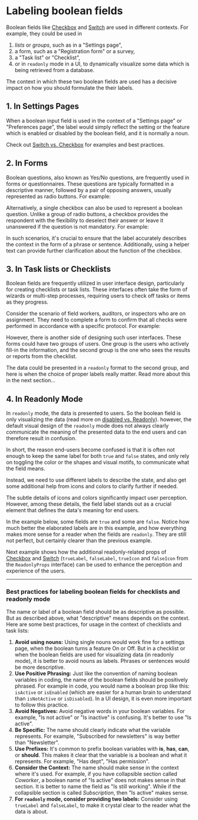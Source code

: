 # Labeling boolean fields

Boolean fields like [Checkbox](#/components/limel-checkbox/) and [Switch](#/components/limel-switch/) are used in different contexts. For example, they could be used in

1. _lists_ or _groups_, such as in a "Settings page",
2. a form, such as a "Registration form" or a survey,
3. a "Task list" or "Checklist",
4. or in `readonly` mode in a UI, to dynamically visualize some data which is being retrieved from a database.

The context in which these two boolean fields are used has a decisive impact on how you should formulate the their labels.

## 1. In Settings Pages

When a boolean input field is used in the context of a "Settings page" or "Preferences page", the label would simply reflect the setting or the feature which is enabled or disabled by the boolean field, and it is normally a noun.

Check out [Switch vs. Checkbox](#/DesignGuidelines/switch-vs-checkbox.md/) for examples and best practices.

## 2. In Forms

Boolean questions, also known as Yes/No questions, are frequently used in forms or questionnaires. These questions are typically formatted in a descriptive manner, followed by a pair of opposing answers, usually represented as radio buttons. For example:

<limel-example-boolean-radio-buttons><limel-example-boolean-radio-buttons />

Alternatively, a single checkbox can also be used to represent a boolean question. Unlike a group of radio buttons, a checkbox provides the respondent with the flexibility to deselect their answer or leave it unanswered if the question is not mandatory. For example:

<limel-example-boolean-checkboxes><limel-example-boolean-checkboxes />

In such scenarios, it's crucial to ensure that the label accurately describes the context in the form of a phrase or sentence. Additionally, using a helper text can provide further clarification about the function of the checkbox.

## 3. In Task lists or Checklists

Boolean fields are frequently utilized in user interface design, particularly for creating checklists or task lists. These interfaces often take the form of wizards or multi-step processes, requiring users to check off tasks or items as they progress.

Consider the scenario of field workers, auditors, or inspectors who are on assignment. They need to complete a form to confirm that all checks were performed in accordance with a specific protocol. For example:

<limel-example-audition-form><limel-example-audition-form />

However, there is another side of designing such user interfaces. These forms could have two groups of users. One group is the users who actively fill-in the information, and the second group is the one who sees the results or reports from the checklist.

The data could be presented in a `readonly` format to the second group, and here is when the choice of proper labels really matter. Read more about this in the next section…

## 4. In Readonly Mode

In `readonly` mode, the data is presented to users. So the boolean field is only visualizing the data (read more on [disabled vs. Readonly](#/DesignGuidelines/disabled-vs-readonly.md/)). however, the default visual design of the `readonly` mode does not always clearly communicate the meaning of the presented data to the end users and can therefore result in confusion.

In short, the reason end-users become confused is that it is often not enough to keep the same label for both `true` and `false` states,
and only rely on toggling the color or the shapes and visual motifs, to communicate what the field means.

Instead, we need to use different labels to describe the state, and also get some additional help from icons and colors to clarify further if needed.

The subtle details of icons and colors significantly impact user perception. However, among these details, the field label stands out as a crucial element that defines the data's meaning for end users.

In the example below, some fields are `true` and some are `false`. Notice how much better the elaborated labels are in this example, and how everything makes more sense for a reader when the fields are `readonly`. They are still not perfect, but certainly clearer than the previous example.
<limel-example-audition-form-readonly><limel-example-audition-form-readonly />

Next example shows how the additional readonly-related props of [Checkbox](#/components/limel-checkbox/) and [Switch](#/components/limel-switch/) (`trueLabel`, `falseLabel`, `trueIcon` and `falseIcon` from the `ReadonlyProps` interface) can be used to enhance the perception and experience of the users.

<limel-example-readonly-props><limel-example-readonly-props/>

---

### Best practices for labeling boolean fields for checklists and readonly mode

The name or label of a boolean field should be as descriptive as possible. But as described above, what "descriptive" means depends on the context. Here are some best practices, for usage in the context of checklists and task lists:

1. **Avoid using nouns:** Using single nouns would work fine for a settings page, when the boolean turns a feature On or Off. But in a checklist or when the boolean fields are used for visualizing data (in readonly mode), it is better to avoid nouns as labels. Phrases or sentences would be more descriptive.
1. **Use Positive Phrasing:** Just like the convention of naming boolean variables in coding, the name of the boolean fields should be positively phrased. For example in code, you would name a boolean prop like this: `isActive` or `isEnabled` (which are easier for a human brain to understand than `isNotActive` or `isDisabled`). In a UI design, it is even more important to follow this practice.
1. **Avoid Negatives:** Avoid negative words in your boolean variables. For example, "Is not active" or "Is inactive" is confusing. It's better to use "Is active".
1. **Be Specific:** The name should clearly indicate what the variable represents. For example, "Subscribed for newsletters" is way better than "Newsletter".
1. **Use Prefixes:** It's common to prefix boolean variables with **is**, **has**, **can**, or **should**. This makes it clear that the variable is a boolean and what it represents. For example, "Has dept", "Has permission".
1. **Consider the Context:** The name should make sense in the context where it's used. For example, if you have collapsible section called _Coworker_, a boolean name of "Is active" does not makes sense in that section. It is better to name the field as "Is still working". While if the collapsible section is called _Subscription_, then "Is active" makes sense.
1. **For `readonly` mode, consider providing two labels:** Consider using `trueLabel` and `falseLabel`, to make it crystal clear to the reader what the data is about.
